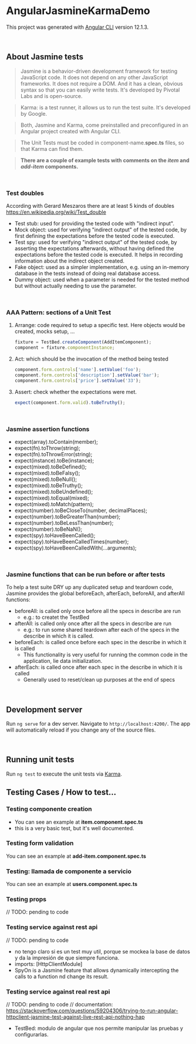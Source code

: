 # AngularJasmineKarmaDemo

This project was generated with [Angular CLI](https://github.com/angular/angular-cli) version 12.1.3.

<br />

## About Jasmine tests
> Jasmine is a behavior-driven development framework for testing JavaScript code. It does not depend on any other JavaScript frameworks. It does not require a DOM. And it has a clean, obvious syntax so that you can easily write tests. It's developed by Pivotal Labs and is open-source.

> Karma: is a test runner, it allows us to run the test suite. It's developed by Google.

> Both, Jasmine and Karma, come preinstalled and preconfigured in an Angular project created with Angular CLI.

> The Unit Tests must be coded in component-name.**spec.ts** files, so that Karma can find them.

> **There are a couple of example tests with comments on the _item_ and _add-item_ components.**

<br />

### Test doubles
According with Gerard Meszaros there are at least 5 kinds of doubles
https://en.wikipedia.org/wiki/Test_double
- Test stub: used for providing the tested code with "indirect input".
- Mock object: used for verifying "indirect output" of the tested code, by first defining the expectations before the tested code is executed.
- Test spy: used for verifying "indirect output" of the tested code, by asserting the expectations afterwards, without having defined the expectations before the tested code is executed. It helps in recording information about the indirect object created.
- Fake object: used as a simpler implementation, e.g. using an in-memory database in the tests instead of doing real database access.
- Dummy object: used when a parameter is needed for the tested method but without actually needing to use the parameter.

<br />

### AAA Pattern: sections of a Unit Test
1. Arrange:  code required to setup a specific test. Here objects would be created, mocks setup, ...
    ``` js
    fixture = TestBed.createComponent(AddItemComponent);
    component = fixture.componentInstance;
    ```
2. Act: which should be the invocation of the method being tested
    ``` js
    component.form.controls['name'].setValue('foo');
    component.form.controls['description'].setValue('bar');
    component.form.controls['price'].setValue('33');
    ``` 
3. Assert: check whether the expectations were met.
    ``` js
    expect(component.form.valid).toBeTruthy();
    ``` 
<br />

### Jasmine assertion functions
- expect(array).toContain(member);
- expect(fn).toThrow(string);
- expect(fn).toThrowError(string);
- expect(instance).toBe(instance);
- expect(mixed).toBeDefined();
- expect(mixed).toBeFalsy();
- expect(mixed).toBeNull();
- expect(mixed).toBeTruthy();
- expect(mixed).toBeUndefined();
- expect(mixed).toEqual(mixed);
- expect(mixed).toMatch(pattern);
- expect(number).toBeCloseTo(number, decimalPlaces);
- expect(number).toBeGreaterThan(number);
- expect(number).toBeLessThan(number);
- expect(number).toBeNaN();
- expect(spy).toHaveBeenCalled();
- expect(spy).toHaveBeenCalledTimes(number);
- expect(spy).toHaveBeenCalledWith(…arguments);

<br />

### Jasmine functions that can be run before or after tests
To help a test suite DRY up any duplicated setup and teardown code, Jasmine provides the global beforeEach, afterEach, beforeAll, and afterAll functions:
- beforeAll:  is called only once before all the specs in describe are run
  - e.g.: to createt the TestBed
- afterAll:  is called only once after all the specs in describe are run
  - e.g.: to run some shared teardown after each of the specs in the describe in which it is called.
- beforeEach: is called once before each spec in the describe in which it is called
  - This functionality is very useful for running the common code in the application, lie data initialization.
- afterEach: is called once after each spec in the describe in which it is called
  - Generally used to reset/clean up purposes at the end of specs

<br />

## Development server

Run `ng serve` for a dev server. Navigate to `http://localhost:4200/`. The app will automatically reload if you change any of the source files.

<br />

## Running unit tests

Run `ng test` to execute the unit tests via [Karma](https://karma-runner.github.io).


## Testing Cases / How to test...

### Testing componente creation
- You can see an example at **item.component.spec.ts**
- this is a very basic test, but it's well documented.

### Testing form validation
You can see an example at **add-item.component.spec.ts**

### Testing: llamada de componente a servicio
You can see an example at **users.component.spec.ts**

### Testing props
// TODO: pending to code

### Testing service against rest api
// TODO: pending to code
- no tengo claro si es un test muy util, porque se mockea la base de datos y da la impresión de que siempre funciona.
- imports: [HttpClientModule]
- SpyOn is a Jasmine feature that allows dynamically intercepting the calls to a function nd change its result.

### Testing service against **real** rest api
// TODO: pending to code
// documentation: https://stackoverflow.com/questions/59204306/trying-to-run-angular-httpclient-jasmine-test-against-live-rest-api-nothing-hap

- TestBed: modulo de angular que nos permite manipular las pruebas y configurarlas.






